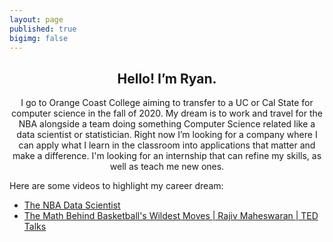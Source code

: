 ```yaml
---
layout: page
published: true
bigimg: false
---
```

<center> <h2>Hello! I’m Ryan.</h2> <p>I go to Orange Coast College aiming to transfer to a UC or Cal State for computer science in the fall of 2020. My dream is to work and travel for the NBA alongside a team doing something Computer Science related like a data scientist or statistician. Right now I’m looking for a company where I can apply what I learn in the classroom into applications that matter and make a difference. I'm looking for an internship that can refine my skills, as well as teach me new ones.</p> </center>

Here are some videos to highlight my career dream:
- [The NBA Data Scientist](https://www.youtube.com/watch?v=MpLHMKTolVw)
- [The Math Behind Basketball's Wildest Moves | Rajiv Maheswaran | TED Talks](https://www.youtube.com/watch?v=66ko_cWSHBU&t=3s)


<div class='embedsocial-instagram' data-ref="7bd09daf4fb03064c3d827027f8d23115e663b9e"></div><script>(function(d, s, id){var js; if (d.getElementById(id)) {return;} js = d.createElement(s); js.id = id; js.src = "https://embedsocial.com/embedscript/in.js"; d.getElementsByTagName("head")[0].appendChild(js);}(document, "script", "EmbedSocialInstagramScript"));</script>
